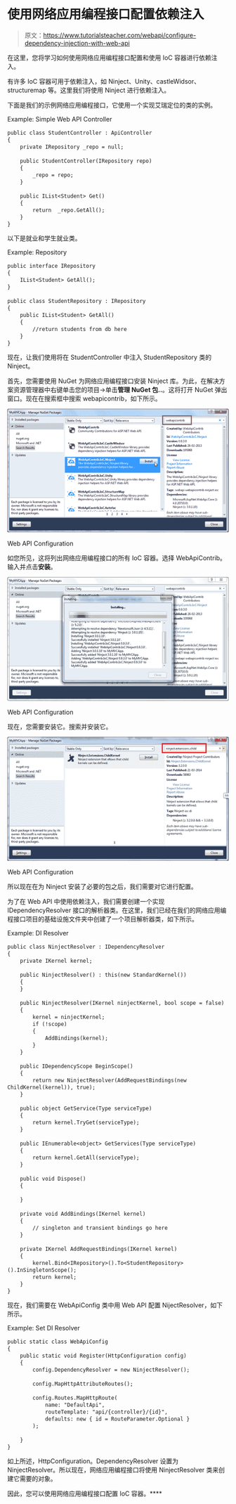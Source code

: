 # 使用网络应用编程接口配置依赖注入

> 原文：<https://www.tutorialsteacher.com/webapi/configure-dependency-injection-with-web-api>

在这里，您将学习如何使用网络应用编程接口配置和使用 IoC 容器进行依赖注入。

有许多 IoC 容器可用于依赖注入，如 Ninject、Unity、castleWidsor、structuremap 等。这里我们将使用 Ninject 进行依赖注入。

下面是我们的示例网络应用编程接口，它使用一个实现艾瑞定位的类的实例。

Example: Simple Web API Controller 

```
public class StudentController : ApiController
{
    private IRepository _repo = null;

    public StudentController(IRepository repo)
    {
        _repo = repo;
    }

    public IList<Student> Get()
    {
        return  _repo.GetAll();
    }
} 
```

以下是就业和学生就业类。

Example: Repository 

```
public interface IRepository
{
    IList<Student> GetAll();
}

public class StudentRepository : IRepository
{
    public IList<Student> GetAll()
    {
        //return students from db here
    }
} 
```

现在，让我们使用将在 StudentController 中注入 StudentRepository 类的 Ninject。

首先，您需要使用 NuGet 为网络应用编程接口安装 Ninject 库。为此，在解决方案资源管理器中右键单击您的项目->单击**管理 NuGet 包..**。这将打开 NuGet 弹出窗口。现在在搜索框中搜索 webapicontrib，如下所示。

[![](img/567fd42265f547f4474014ef0bdd8d13.png)](../../Content/images/webapi/configure-DI-1.png)

Web API Configuration



如您所见，这将列出网络应用编程接口的所有 IoC 容器。选择 WebApiContrib。输入并点击**安装**。

[![](img/ab1f2d150144d288ede7162ccd31b88e.png)](../../Content/images/webapi/configure-DI-2.png)

Web API Configuration



现在，您需要安装它。搜索并安装它。

[![](img/04efd7b860a2afc28cce86942bf8e860.png)](../../Content/images/webapi/configure-DI-3.png)

Web API Configuration



所以现在在为 Ninject 安装了必要的包之后，我们需要对它进行配置。

为了在 Web API 中使用依赖注入，我们需要创建一个实现 IDependencyResolver 接口的解析器类。在这里，我们已经在我们的网络应用编程接口项目的基础设施文件夹中创建了一个项目解析器类，如下所示。

Example: DI Resolver 

```
public class NinjectResolver : IDependencyResolver
{
    private IKernel kernel;

    public NinjectResolver() : this(new StandardKernel()) 
    { 
    }

    public NinjectResolver(IKernel ninjectKernel, bool scope = false)
    {
        kernel = ninjectKernel;
        if (!scope)
        {
            AddBindings(kernel);
        }
    }

    public IDependencyScope BeginScope()
    {
        return new NinjectResolver(AddRequestBindings(new ChildKernel(kernel)), true);
    }

    public object GetService(Type serviceType)
    {
        return kernel.TryGet(serviceType);
    }

    public IEnumerable<object> GetServices(Type serviceType)
    {
        return kernel.GetAll(serviceType);
    }

    public void Dispose()
    {

    }

    private void AddBindings(IKernel kernel)
    {
        // singleton and transient bindings go here
    }

    private IKernel AddRequestBindings(IKernel kernel)
    {
        kernel.Bind<IRepository>().To<StudentRepository>().InSingletonScope();
        return kernel;
    }
} 
```

现在，我们需要在 WebApiConfig 类中用 Web API 配置 NijectResolver，如下所示。

Example: Set DI Resolver 

```
public static class WebApiConfig
{
    public static void Register(HttpConfiguration config)
    {
        config.DependencyResolver = new NinjectResolver();

        config.MapHttpAttributeRoutes();

        config.Routes.MapHttpRoute(
            name: "DefaultApi",
            routeTemplate: "api/{controller}/{id}",
            defaults: new { id = RouteParameter.Optional }
        );

    }
} 
```

如上所述，HttpConfiguration。DependencyResolver 设置为 NinjectResolver。所以现在，网络应用编程接口将使用 NinjectResolver 类来创建它需要的对象。

因此，您可以使用网络应用编程接口配置 IoC 容器。****
